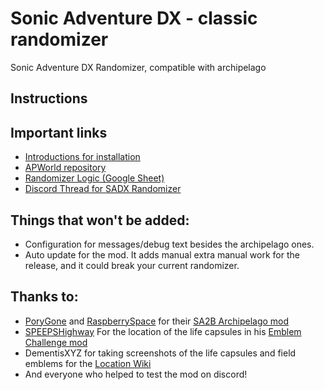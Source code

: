 # Sonic Adventure DX - classic randomizer

Sonic Adventure DX Randomizer, compatible with archipelago

## Instructions

## Important links

- [Introductions for installation](https://github.com/ClassicSpeed/Archipelago/blob/sadx_initial_version/worlds/sadx/docs/setup_en.md)
- [APWorld repository](https://github.com/ClassicSpeed/Archipelago/tree/sadx_initial_version/worlds/sadx)
- [Randomizer Logic (Google Sheet)](https://docs.google.com/spreadsheets/d/1CfBZ_pLGm3YTWwEwBLbk67e4iSrOE5vbcu0UkFej0pY/edit?usp=sharing)
- [Discord Thread for SADX Randomizer](https://discord.com/channels/731205301247803413/1183347590981505075)

## Things that won't be added:

- Configuration for messages/debug text besides the archipelago ones.
- Auto update for the mod. It adds manual extra manual work for the release, and it could break your current randomizer.

## Thanks to:

- [PoryGone](https://github.com/PoryGone) and [RaspberrySpace](https://github.com/RaspberrySpace) for
  their [SA2B Archipelago mod](https://github.com/PoryGone/SA2B_Archipelago)
- [SPEEPSHighway](https://github.com/SPEEPSHighway) For the location of the life capsules in
  his [Emblem Challenge mod](https://gamebanana.com/mods/322761)
- DementisXYZ for taking screenshots of the life capsules and field emblems for the [Location Wiki](https://github.com/ClassicSpeed/SADX-Archipelago-Locations-Wiki/blob/main/README.md)
- And everyone who helped to test the mod on discord!